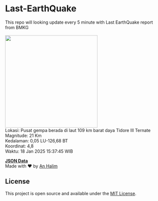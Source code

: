 # Last-EarthQuake
This repo will looking update every 5 minute with Last EarthQuake report from BMKG
<br>
<br>
<img src="undefined" width="300"/>
<br>
Lokasi: Pusat gempa berada di laut 109 km barat daya Tidore  III Ternate <br>
Magnitude: 21 Km <br>
Kedalaman: 0,05 LU-126,68 BT <br>
Koordinat: 4,8 <br>
Waktu: 18 Jan 2025 15:37:45 WIB <br>

<a href="./data/data.json">**JSON Data**</a>
<br>
Made with ❤️ by <a href="https://github.com/an-halim">An Halim</a>
## License

This project is open source and available under the [MIT License](LICENSE).
